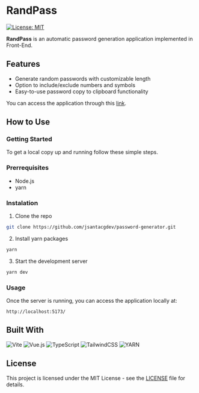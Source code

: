 # RandPass

[![License: MIT](https://img.shields.io/badge/License-MIT-yellow.svg)](https://opensource.org/licenses/MIT)

**RandPass** is an automatic password generation application implemented in Front-End.

## Features

- Generate random passwords with customizable length
- Option to include/exclude numbers and symbols
- Easy-to-use password copy to clipboard functionality

You can access the application through this [link](https://password-generator-jsantacgdev.vercel.app/).

## How to Use

### Getting Started

To get a local copy up and running follow these simple steps.

### Prerrequisites

- Node.js
- yarn

### Instalation

1. Clone the repo

```bash
git clone https://github.com/jsantacgdev/password-generator.git
```

2. Install yarn packages

```bash
yarn
```

3. Start the development server

```bash
yarn dev
```

### Usage

Once the server is running, you can access the application locally at:

```
http://localhost:5173/
```

## Built With

![Vite](https://img.shields.io/badge/Vite-646CFF?style=for-the-badge&logo=vite&logoColor=white)
![Vue.js](https://img.shields.io/badge/Vue.js-35495E?style=for-the-badge&logo=vuedotjs&logoColor=4FC08D)
![TypeScript](https://img.shields.io/badge/TypeScript-007ACC?style=for-the-badge&logo=typescript&logoColor=white)
![TailwindCSS](https://img.shields.io/badge/TailwindCSS-38B2AC?style=for-the-badge&logo=tailwind-css&logoColor=white)
![YARN](https://img.shields.io/badge/YARN-2C8EBB?style=for-the-badge&logo=yarn&logoColor=white)

## License

This project is licensed under the MIT License - see the [LICENSE](./LICENSE) file for details.
